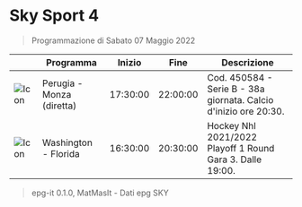 # Sky Sport 4
> Programmazione di Sabato 07 Maggio 2022

||Programma|Inizio|Fine|Descrizione|
|---|---|---|---|---|
|![Icon](https://guidatv.sky.it/uuid/0f7fcf1c-9161-4462-a14a-f4780f4e0fe9/cover?md5ChecksumParam=5efd9bcfe028b5e6ab52af283c282eff)|Perugia - Monza (diretta)|17:30:00|22:00:00|Cod. 450584 - Serie B - 38a giornata. Calcio d&#039;inizio ore 20:30.
|![Icon](https://guidatv.sky.it/uuid/33a7a450-ddc5-4dfe-bf1e-46b87e2836f8/cover?md5ChecksumParam=7a345eb19e99aa445b946cded36fdf87)|Washington - Florida|16:30:00|20:30:00|Hockey Nhl 2021/2022 Playoff 1 Round Gara 3. Dalle 19:00.



 > epg-it 0.1.0, MatMasIt - Dati epg SKY